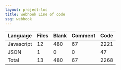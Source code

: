 ```yaml
---
layout: project-loc
title: webhook Line of code
ssg: webhook
---
```

<div class="table-responsive">
<table class="table">
<thead><tr>
<th>Language</th>
<th>Files</th>
<th>Blank</th>
<th>Comment</th>
<th>Code</th>
</tr></thead><tbody>
<tr><td>Javascript</td><td> 12</td><td> 480</td><td> 67</td><td> 2221</td></tr>
<tr><td>JSON</td><td> 1</td><td> 0</td><td> 0</td><td> 47</td></tr>
<tr><td>Total</td><td>13</td><td>480</td><td>67</td><td>2268</td></tr>
</tbody></table></div>
